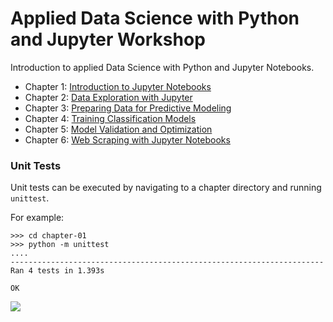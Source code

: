 # Applied Data Science with Python and Jupyter Workshop

Introduction to applied Data Science with Python and Jupyter Notebooks.

 - Chapter 1: [Introduction to Jupyter Notebooks](https://github.com/PacktWorkshops/The-Applied-Data-Science-Workshop/blob/master/chapter-01/chapter_1_workbook.ipynb)
 - Chapter 2: [Data Exploration with Jupyter](https://github.com/PacktWorkshops/The-Applied-Data-Science-Workshop/blob/master/chapter-02/chapter_2_workbook.ipynb)
 - Chapter 3: [Preparing Data for Predictive Modeling](https://github.com/PacktWorkshops/The-Applied-Data-Science-Workshop/blob/master/chapter-03/chapter_3_workbook.ipynb)
 - Chapter 4: [Training Classification Models](https://github.com/PacktWorkshops/The-Applied-Data-Science-Workshop/blob/master/chapter-04/chapter_4_workbook.ipynb)
 - Chapter 5: [Model Validation and Optimization](https://github.com/PacktWorkshops/The-Applied-Data-Science-Workshop/blob/master/chapter-05/chapter_5_workbook.ipynb)
 - Chapter 6: [Web Scraping with Jupyter Notebooks](https://github.com/PacktWorkshops/The-Applied-Data-Science-Workshop/blob/master/chapter-06/chapter_6_workbook.ipynb)

### Unit Tests

Unit tests can be executed by navigating to a chapter directory and running `unittest`.

For example:
```
>>> cd chapter-01
>>> python -m unittest
....
----------------------------------------------------------------------
Ran 4 tests in 1.393s

OK
```

![](https://github.com/PacktWorkshops/The-Applied-Data-Science-Workshop/blob/master/src/packt-banner.png)

